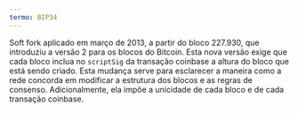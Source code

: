 ```yaml
---
termo: BIP34
---
```


Soft fork aplicado em março de 2013, a partir do bloco 227.930, que introduziu a versão 2 para os blocos do Bitcoin. Esta nova versão exige que cada bloco inclua no `scriptSig` da transação coinbase a altura do bloco que está sendo criado. Esta mudança serve para esclarecer a maneira como a rede concorda em modificar a estrutura dos blocos e as regras de consenso. Adicionalmente, ela impõe a unicidade de cada bloco e de cada transação coinbase.